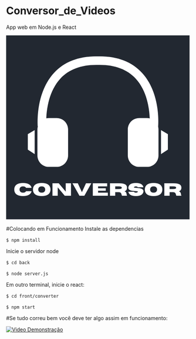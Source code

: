 # Conversor_de_Videos 
App web em Node.js e React

![Imagem do Projeto](./front/conversor/src/Images/Conversor.png)

#Colocando em Funcionamento
Instale as dependencias
```
$ npm install
```
Inicie o servidor node
```
$ cd back
```
```
$ node server.js
```
Em outro terminal, inicie o react:
```
$ cd front/converter
```
```
$ npm start
```
#Se tudo correu bem você deve ter algo assim em funcionamento:

[![Video Demonstração](https://img.youtube.com/vi/TAbOfp8qNpc/0.jpg)](https://youtu.be/TAbOfp8qNpc)
